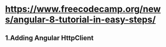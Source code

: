 # https://www.freecodecamp.org/news/angular-8-tutorial-in-easy-steps/
## 1.Adding Angular HttpClient
